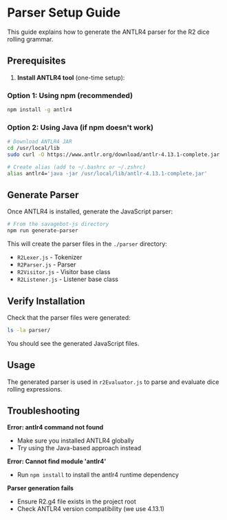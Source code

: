 # Parser Setup Guide

This guide explains how to generate the ANTLR4 parser for the R2 dice rolling grammar.

## Prerequisites

1. **Install ANTLR4 tool** (one-time setup):

### Option 1: Using npm (recommended)
```bash
npm install -g antlr4
```

### Option 2: Using Java (if npm doesn't work)
```bash
# Download ANTLR4 JAR
cd /usr/local/lib
sudo curl -O https://www.antlr.org/download/antlr-4.13.1-complete.jar

# Create alias (add to ~/.bashrc or ~/.zshrc)
alias antlr4='java -jar /usr/local/lib/antlr-4.13.1-complete.jar'
```

## Generate Parser

Once ANTLR4 is installed, generate the JavaScript parser:

```bash
# From the savagebot-js directory
npm run generate-parser
```

This will create the parser files in the `./parser` directory:
- `R2Lexer.js` - Tokenizer
- `R2Parser.js` - Parser
- `R2Visitor.js` - Visitor base class
- `R2Listener.js` - Listener base class

## Verify Installation

Check that the parser files were generated:

```bash
ls -la parser/
```

You should see the generated JavaScript files.

## Usage

The generated parser is used in `r2Evaluator.js` to parse and evaluate dice rolling expressions.

## Troubleshooting

**Error: antlr4 command not found**
- Make sure you installed ANTLR4 globally
- Try using the Java-based approach instead

**Error: Cannot find module 'antlr4'**
- Run `npm install` to install the antlr4 runtime dependency

**Parser generation fails**
- Ensure R2.g4 file exists in the project root
- Check ANTLR4 version compatibility (we use 4.13.1)
